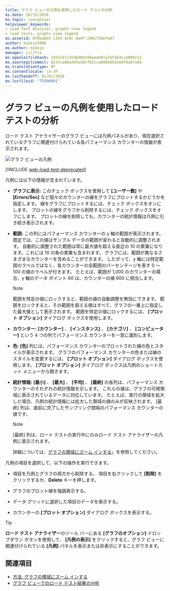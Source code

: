 ```yaml
---
title: グラフ ビューの凡例を使用したロード テストの分析
ms.date: 10/19/2016
ms.topic: conceptual
helpviewer_keywords:
- Load Test Analyzer, graphs view legend
- load tests, graphs view legend
ms.assetid: 0f6ba8e4-1343-419c-8a9f-240cf50efed7
author: mikejo5000
ms.author: mikejo
manager: jillfra
ms.openlocfilehash: 1455c67c3cb6d8dc99aeab91a7bfa63cce009c51
ms.sourcegitcommit: d233ca00ad45e50cf62cca0d0b95dc69f0a87ad6
ms.translationtype: HT
ms.contentlocale: ja-JP
ms.lasthandoff: 01/01/2020
ms.locfileid: "75590801"
---
```

# <a name="use-the-graphs-view-legend-to-analyze-load-tests"></a>グラフ ビューの凡例を使用したロード テストの分析

ロード テスト アナライザーのグラフ ビューには凡例パネルがあり、現在選択されているグラフに関連付けられている各パフォーマンス カウンターの情報が表示されます。

![グラフ ビューの凡例](../test/media/load_viewlegend.png)

[!INCLUDE [web-load-test-deprecated](includes/web-load-test-deprecated.md)]

凡例には以下の情報が含まれています。

- **グラフに表示:** このチェック ボックスを使用して **[ユーザー数]** や **[Errors/Sec]** など個々のカウンターの線をグラフにプロットするかどうかを指定します。 線をグラフにプロットするには、チェック ボックスをオンにします。 プロットの線をグラフから削除するには、チェック ボックスをオフにします。 プロットの線を削除しても、カウンターの統計情報は凡例に引き続き表示されます。

- **範囲:** この列にはパフォーマンス カウンターの y 軸の範囲が表示されます。 既定では、この値はサンプル データの範囲が変わると自動的に調整されます。 自動的に調整された範囲は常に最大値を超える直近の 10 の累乗になります。これには 10 の負の累乗も含まれます。 グラフには、範囲が異なるさまざまなカウンターを含めることができます。 したがって、y 軸には特定範囲のラベルではなく、各カウンターの全範囲のパーセンテージを表す 0 ～ 100 の値のラベルが付きます。 たとえば、範囲が 1,000 のカウンターの場合、y 軸のデータ ポイント 60 は、カウンターの値 600 に相当します。

    > [!NOTE]
    > 範囲を特定の値にロックすると、範囲の値の自動調整を無効にできます。 範囲をロックすると、その範囲を超える値はすべて、グラフの一番上に指定した最大値として表示されます。 範囲を特定の値にロックするには、 **[プロット オプション]** ダイアログ ボックスを使用します。

- **カウンター:** **[カウンター]** 、 **[インスタンス]** 、 **[カテゴリ]** 、 **[コンピューター]** という 4 つの列でパフォーマンス カウンターを一意に識別します。

- **色:** **[色]** 列には、パフォーマンス カウンターのプロットされた線の色とスタイルが表示されます。 グラフのパフォーマンス カウンターの色または線のスタイルを変更するには、 **[プロット オプション]** ダイアログ ボックスを使用します。 **[プロット オプション]** ダイアログ ボックスは凡例のショートカット メニューから開きます。

- **統計情報:** **[最小]** 、 **[最大]** 、 **[平均]** 、 **[最終]** の各列は、パフォーマンス カウンターのそれぞれの統計情報を示します。 これらの値は、グラフの可視領域に表示されているデータに対応しています。 たとえば、実行の領域を拡大した場合、凡例の統計情報には拡大した領域の値のみが反映されます。 [最終] 列は、直前に完了したサンプリング間隔のパフォーマンス カウンターの値です。

    > [!NOTE]
    > [最終] 列は、ロード テストの実行中にのみロード テスト アナライザーの凡例に表示されます。

     詳細については、[グラフの領域にズーム インする](../test/how-to-zoom-in-on-a-region-of-the-graph-in-load-test-results.md)」を参照してください。

凡例の項目を選択して、以下の操作を実行できます。

- 項目を凡例とグラフの両方から削除する。 項目を右クリックして **[削除]** をクリックするか、**Delete** キーを押します。

- グラフのプロット線を強調表示する。

- データ グリッドに選択した項目のデータを表示する。

- カウンターの **[プロット オプション]** ダイアログ ボックスを表示する。

> [!TIP]
> **ロード テスト アナライザー**のツール バーにある **[グラフのオプション]** ドロップダウン ボタンを使用して、 **[凡例の表示]** をクリックすると、グラフ ビューに関連付けられている **[凡例]** パネルを表示または非表示にすることができます。

## <a name="see-also"></a>関連項目

- [方法: グラフの領域にズーム インする](../test/how-to-zoom-in-on-a-region-of-the-graph-in-load-test-results.md)
- [グラフ ビューでのロード テスト結果の分析](../test/analyze-load-test-results-in-the-graphs-view.md)
